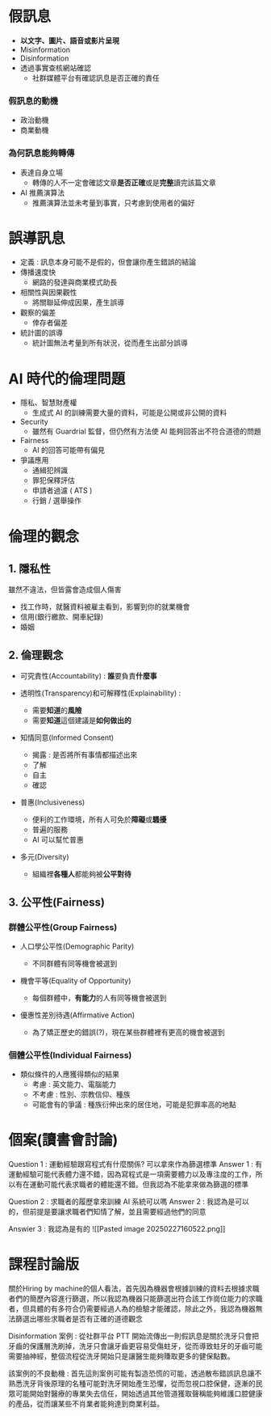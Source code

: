 # 假訊息
- **以文字、圖片、語音或影片呈現**
- Misinformation
- Disinformation
- 透過事實查核網站確認
	- 社群媒體平台有確認訊息是否正確的責任
### 假訊息的動機
- 政治動機
- 商業動機

### 為何訊息能夠轉傳
- 表達自身立場
	- 轉傳的人不一定會確認文章**是否正確**或是**完整**讀完該篇文章
- AI 推薦演算法
	- 推薦演算法並未考量到事實，只考慮到使用者的偏好

# 誤導訊息
- 定義 : 訊息本身可能不是假的，但會讓你產生錯誤的結論
- 傳播速度快
	- 網路的發達與商業模式助長
- 相關性與因果觀性
	- 將關聯延伸成因果，產生誤導
- 觀察的偏差
	- 倖存者偏差
- 統計圖的誤導
	- 統計圖無法考量到所有狀況，從而產生出部分誤導

# AI 時代的倫理問題
- 隱私、智慧財產權
	- 生成式 AI 的訓練需要大量的資料，可能是公開或非公開的資料
- Security
	- 雖然有 Guardrial 監督，但仍然有方法使 AI 能夠回答出不符合道德的問題
- Fairness
	- AI 的回答可能帶有偏見
- 爭議應用
	- 通緝犯辨識
	- 罪犯保釋評估
	- 申請者過濾 ( ATS )
	- 行銷 / 選舉操作
# 倫理的觀念
## 1.  隱私性
雖然不違法，但皆露會造成個人傷害
- 找工作時，就醫資料被雇主看到，影響到你的就業機會
- 信用(銀行繳款、開車紀錄)
- 婚姻
## 2.  倫理觀念
- 可究責性(Accountability) : **誰**要負責**什麼事**

- 透明性(Transparency)和可解釋性(Explainability) :
	- 需要**知道**的**風險**
	- 需要**知道**這個建議是**如何做出的**

- 知情同意(Informed Consent)
	- 揭露 : 是否將所有事情都描述出來
	- 了解
	- 自主
	- 確認

- 普惠(Inclusiveness)
	- 便利的工作環境，所有人可免於**障礙**或**騷擾**
	- 普遍的服務
	- AI 可以幫忙普惠

- 多元(Diversity)
	- 組織裡**各種人**都能夠被**公平對待**

## 3.  公平性(Fairness)
### 群體公平性(Group Fairness)
- 人口學公平性(Demographic Parity)
	- 不同群體有同等機會被選到

- 機會平等(Equality of Opportunity)
	- 每個群體中，**有能力**的人有同等機會被選到

- 優惠性差別待遇(Affirmative Action)
	- 為了矯正歷史的錯誤(?)，現在某些群體裡有更高的機會被選到

### 個體公平性(Individual Fairness)
- 類似條件的人應獲得類似的結果
	- 考慮 : 英文能力、電腦能力
	- 不考慮 : 性別、宗教信仰、種族
	- 可能會有的爭議 : 種族衍伸出來的居住地，可能是犯罪率高的地點

# 個案(讀書會討論)
Question 1 : 運動經驗跟寫程式有什麼關係? 可以拿來作為篩選標準
Answer 1 : 有運動經驗可能代表體力還不錯，因為寫程式是一項需要體力以及專注度的工作，所以有在運動可能代表求職者的體能還不錯。但我認為不能拿來做為篩選的標準

Question 2 : 求職者的履歷拿來訓練 AI 系統可以嗎
Answer 2 : 我認為是可以的，但前提是要讓求職者們知情了解，並且需要經過他們的同意

Answier 3 : 我認為是有的
![[Pasted image 20250227160522.png]]

# 課程討論版

關於Hiring by machine的個人看法，首先因為機器會根據訓練的資料去根據求職者們的簡歷內容進行篩選，所以我認為機器只能篩選出符合該工作崗位能力的求職者，但具體的有多符合仍需要經過人為的檢驗才能確認，除此之外，我認為機器無法篩選出哪些求職者是否有正確的道德觀念

Disinformation 案例 : 從社群平台 PTT 開始流傳出一則假訊息是關於洗牙只會把牙齒的保護層洗刷掉，洗牙只會讓牙齒更容易受傷蛀牙，從而導致蛀牙的牙齒可能需要抽神經，整個流程從洗牙開始只是讓醫生能夠賺取更多的健保點數。

該案例的不良動機 : 首先這則案例可能有製造恐慌的可能，透過散布錯誤訊息讓不熟悉洗牙背後原理的名種可能對洗牙開始產生恐懼，從而忽視口腔保健，逐漸的民眾可能開始對醫療的專業失去信任，開始透過其他管道獲取聲稱能夠維護口腔健康的產品，從而讓某些不肖業者能夠達到商業利益。